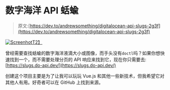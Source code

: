 # 数字海洋 API 蛞蝓

> 原文:[https://dev.to/andrewsomething/digitalocean-api-slugs-2g3f](https://dev.to/andrewsomething/digitalocean-api-slugs-2g3f)

[![Screenhot](../Images/f3fe277bc5dbc9d05058289fd962d68b.png)T2】](https://res.cloudinary.com/practicaldev/image/fetch/s--O9NWX6UM--/c_limit%2Cf_auto%2Cfl_progressive%2Cq_auto%2Cw_880/https://i.imgur.com/etNCvLU.png)

曾经需要查找蛞蝓的数字海洋液滴大小或图像，而手头没有`doctl`吗？如果你想快速找到一个，而不需要处理分页的 API 响应来找到它，现在你只需要去:[https://slugs.do-api.dev/](https://slugs.do-api.dev/)

创建这个项目主要是为了让我可以玩玩 Vue.js 和其他一些新技术，但我希望它对其他人有用。好奇者可以在 GitHub 上找到来源。